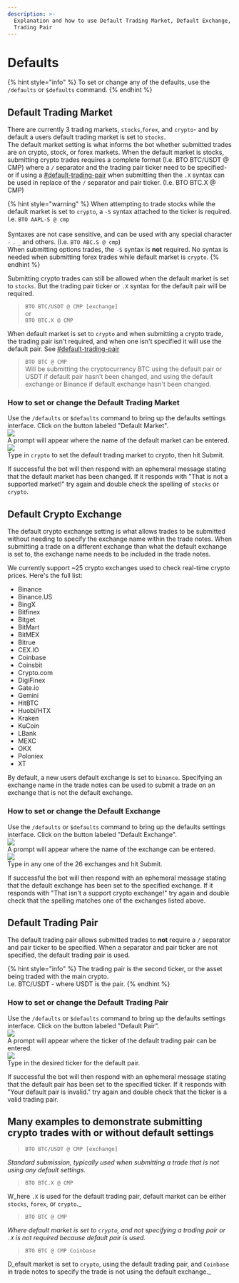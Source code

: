 ```yaml
---
description: >-
  Explanation and how to use Default Trading Market, Default Exchange, & Default
  Trading Pair
---
```


# Defaults

{% hint style="info" %}
To set or change any of the defaults, use the `/defaults` or `$defaults` command.
{% endhint %}

## Default Trading Market

There are currently 3 trading markets, `stocks`,`forex`, and `crypto`- and by default a users default trading market is set to `stocks`.\
The default market setting is what informs the bot whether submitted trades are on crypto, stock, or forex markets. When the default market is stocks, submitting crypto trades requires a complete format (I.e. BTO BTC/USDT @ CMP) where a `/` separator and the trading pair ticker need to be specified- or if using a [#default-trading-pair](defaults.md#default-trading-pair "mention") when submitting then the `.X` syntax can be used in replace of the `/` separator and pair ticker. (I.e. BTO BTC.X @ CMP)

{% hint style="warning" %}
When attempting to trade stocks while the default market is set to `crypto`, a `-S` syntax attached to the ticker is required.\
I.e. `BTO AAPL-S @ cmp`\
\
Syntaxes are not case sensitive, and can be used with any special character `-` `.` `_` and others. (I.e. `BTO ABC.S @ cmp`)\
When submitting options trades, the `-S` syntax is **not** required. No syntax is needed when submitting forex trades while default market is `crypto`.
{% endhint %}

Submitting crypto trades can still be allowed when the default market is set to `stocks`. But the trading pair ticker or `.X` syntax for the default pair will be required.

> `BTO BTC/USDT @ CMP [exchange]`\
> or\
> `BTO BTC.X @ CMP`

When default market is set to `crypto` and when submitting a crypto trade, the trading pair isn't required, and when one isn't specified it will use the default pair. See [#default-trading-pair](defaults.md#default-trading-pair "mention")

> `BTO BTC @ CMP`\
> Will be submitting the cryptocurrency BTC using the default pair or USDT if default pair hasn't been changed, and using the default exchange or Binance if default exchange hasn't been changed.

### How to set or change the Default Trading Market

Use the `/defaults` or `$defaults` command to bring up the defaults settings interface. Click on the button labeled "Default Market".\
![](<../.gitbook/assets/image (17).png>)\
A prompt will appear where the name of the default market can be entered.\
![](<../.gitbook/assets/image (1) (1) (1) (1) (1) (1) (1) (1) (1) (1) (1) (1).png>)\
Type in `crypto` to set the default trading market to crypto, then hit Submit.

If successful the bot will then respond with an ephemeral message stating that the default market has been changed. If it responds with "That is not a supported market!" try again and double check the spelling of `stocks` or `crypto`.

## Default Crypto Exchange

The default crypto exchange setting is what allows trades to be submitted without needing to specify the exchange name within the trade notes. When submitting a trade on a different exchange than what the default exchange is set to, the exchange name needs to be included in the trade notes.

We currently support \~25 crypto exchanges used to check real-time crypto prices. Here's the full list:

* Binance
* Binance.US
* BingX
* Bitfinex
* Bitget
* BitMart
* BitMEX
* Bitrue
* CEX.IO
* Coinbase
* Coinsbit
* Crypto.com
* DigiFinex
* Gate.io
* Gemini
* HitBTC
* Huobi/HTX
* Kraken
* KuCoin
* LBank
* MEXC
* OKX
* Poloniex
* XT

By default, a new users default exchange is set to `binance`. Specifying an exchange name in the trade notes can be used to submit a trade on an exchange that is not the default exchange.

### How to set or change the Default Exchange

Use the `/defaults` or `$defaults` command to bring up the defaults settings interface. Click on the button labeled "Default Exchange".\
![](<../.gitbook/assets/image (2) (1) (1) (1) (1) (1) (1) (1) (1) (1) (1).png>)\
A prompt will appear where the name of the exchange can be entered.\
![](<../.gitbook/assets/image (3) (1) (1) (1) (1) (1) (1).png>)\
Type in any one of the 26 exchanges and hit Submit.

If successful the bot will then respond with an ephemeral message stating that the default exchange has been set to the specified exchange. If it responds with "That isn't a support crypto exchange!" try again and double check that the spelling matches one of the exchanges listed above.

## Default Trading Pair

The default trading pair allows submitted trades to **not** require a `/` separator and pair ticker to be specified. When a separator and pair ticker are not specified, the default trading pair is used.

{% hint style="info" %}
The trading pair is the second ticker, or the asset being traded with the main crypto.\
I.e. BTC/USDT - where USDT is the pair.
{% endhint %}

### How to set or change the Default Trading Pair

Use the `/defaults` or `$defaults` command to bring up the defaults settings interface. Click on the button labeled "Default Pair".\
![](<../.gitbook/assets/image (4) (1) (1) (1) (1).png>)\
A prompt will appear where the ticker of the default trading pair can be entered.\
![](<../.gitbook/assets/image (5) (1) (1) (1) (1).png>)\
Type in the desired ticker for the default pair.

If successful the bot will then respond with an ephemeral message stating that the default pair has been set to the specified ticker. If it responds with "Your default pair is invalid." try again and double check that the ticker is a valid trading pair.



## Many examples to demonstrate submitting crypto trades with or without default settings

> `BTO BTC/USDT @ CMP [exchange]`

_Standard submission, typically used when submitting a trade that is not using any default settings._

> `BTO BTC.X @ CMP`

W_here `.X` is used for the default trading pair, default market can be either `stocks`, `forex`, or `crypto`._

> `BTO BTC @ CMP`

_Where default market is set to `crypto`, and not specifying a trading pair or `.X` is not required because default pair is used._

> `BTO BTC @ CMP Coinbase`

D_efault market is set to `crypto`, using the default trading pair, and `Coinbase` in trade notes to specify the trade is not using the default exchange._
